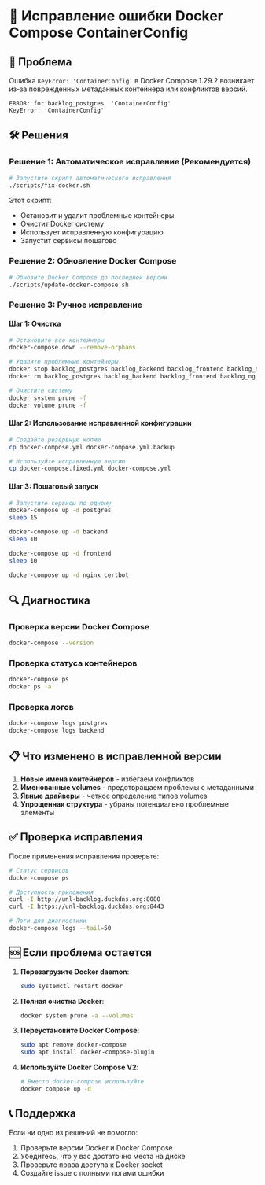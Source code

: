 # 🔧 Исправление ошибки Docker Compose ContainerConfig

## 🚨 Проблема

Ошибка `KeyError: 'ContainerConfig'` в Docker Compose 1.29.2 возникает из-за поврежденных метаданных контейнера или конфликтов версий.

```
ERROR: for backlog_postgres  'ContainerConfig'
KeyError: 'ContainerConfig'
```

## 🛠️ Решения

### Решение 1: Автоматическое исправление (Рекомендуется)

```bash
# Запустите скрипт автоматического исправления
./scripts/fix-docker.sh
```

Этот скрипт:
- Остановит и удалит проблемные контейнеры
- Очистит Docker систему
- Использует исправленную конфигурацию
- Запустит сервисы пошагово

### Решение 2: Обновление Docker Compose

```bash
# Обновите Docker Compose до последней версии
./scripts/update-docker-compose.sh
```

### Решение 3: Ручное исправление

#### Шаг 1: Очистка
```bash
# Остановите все контейнеры
docker-compose down --remove-orphans

# Удалите проблемные контейнеры
docker stop backlog_postgres backlog_backend backlog_frontend backlog_nginx backlog_certbot
docker rm backlog_postgres backlog_backend backlog_frontend backlog_nginx backlog_certbot

# Очистите систему
docker system prune -f
docker volume prune -f
```

#### Шаг 2: Использование исправленной конфигурации
```bash
# Создайте резервную копию
cp docker-compose.yml docker-compose.yml.backup

# Используйте исправленную версию
cp docker-compose.fixed.yml docker-compose.yml
```

#### Шаг 3: Пошаговый запуск
```bash
# Запустите сервисы по одному
docker-compose up -d postgres
sleep 15

docker-compose up -d backend
sleep 10

docker-compose up -d frontend
sleep 10

docker-compose up -d nginx certbot
```

## 🔍 Диагностика

### Проверка версии Docker Compose
```bash
docker-compose --version
```

### Проверка статуса контейнеров
```bash
docker-compose ps
docker ps -a
```

### Проверка логов
```bash
docker-compose logs postgres
docker-compose logs backend
```

## 📋 Что изменено в исправленной версии

1. **Новые имена контейнеров** - избегаем конфликтов
2. **Именованные volumes** - предотвращаем проблемы с метаданными
3. **Явные драйверы** - четкое определение типов volumes
4. **Упрощенная структура** - убраны потенциально проблемные элементы

## ✅ Проверка исправления

После применения исправления проверьте:

```bash
# Статус сервисов
docker-compose ps

# Доступность приложения
curl -I http://unl-backlog.duckdns.org:8080
curl -I https://unl-backlog.duckdns.org:8443

# Логи для диагностики
docker-compose logs --tail=50
```

## 🆘 Если проблема остается

1. **Перезагрузите Docker daemon**:
   ```bash
   sudo systemctl restart docker
   ```

2. **Полная очистка Docker**:
   ```bash
   docker system prune -a --volumes
   ```

3. **Переустановите Docker Compose**:
   ```bash
   sudo apt remove docker-compose
   sudo apt install docker-compose-plugin
   ```

4. **Используйте Docker Compose V2**:
   ```bash
   # Вместо docker-compose используйте
   docker compose up -d
   ```

## 📞 Поддержка

Если ни одно из решений не помогло:

1. Проверьте версии Docker и Docker Compose
2. Убедитесь, что у вас достаточно места на диске
3. Проверьте права доступа к Docker socket
4. Создайте issue с полными логами ошибки 